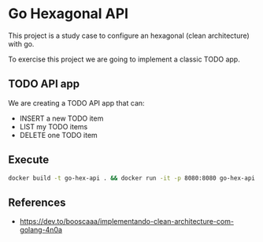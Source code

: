 # Go Hexagonal API

This project is a study case to configure an hexagonal (clean architecture) with go.

To exercise this project we are going to implement a classic TODO app.


## TODO API app

We are creating a TODO API app that can:

- INSERT a new TODO item
- LIST my TODO items
- DELETE one TODO item


## Execute

```bash
docker build -t go-hex-api . && docker run -it -p 8080:8080 go-hex-api
```


## References

-  https://dev.to/booscaaa/implementando-clean-architecture-com-golang-4n0a
